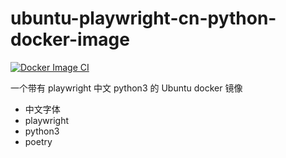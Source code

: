 # ubuntu-playwright-cn-python-docker-image

[![Docker Image CI](https://github.com/kexue-z/ubuntu-playwright-cn-python-docker-image/actions/workflows/docker-image.yml/badge.svg)](https://github.com/kexue-z/ubuntu-playwright-cn-python-docker-image/actions/workflows/docker-image.yml)

一个带有 playwright 中文 python3 的 Ubuntu docker 镜像

- 中文字体
- playwright
- python3
- poetry